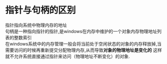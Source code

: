 # 指针与句柄的区别
指针指向系统中物理内存的地址  
句柄是一种指向指针的指针,是windows在内存中维护的一个对象内存物理地址列表的整数索引  
在windows系统中的内存管理一般会将当前处于空闲状态的对象的内存释放掉,当需要访问的时候再重新提交分配物理内存,从而导致**对象的物理地址是变化的**
这样就不允许系统直接通过指针来访问（物理地址不断变化）的对象.
